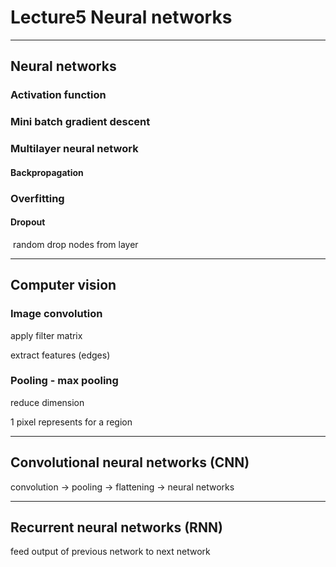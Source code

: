 # Lecture5 Neural networks

---

## Neural networks

### Activation function

### Mini batch gradient descent

### Multilayer neural network

#### 	Backpropagation

### Overfitting

#### 	Dropout

​		random drop nodes from layer

---

## Computer vision

### Image convolution

apply filter matrix

extract features (edges)

### Pooling - max pooling

reduce dimension

1 pixel represents for a region

---

## Convolutional neural networks (CNN)

convolution -> pooling -> flattening -> neural networks

---

## Recurrent neural networks (RNN)

feed output of previous network to next network

